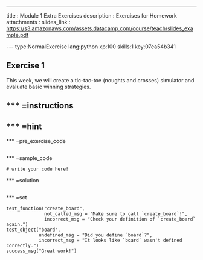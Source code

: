 ---
title       : Module 1 Extra Exercises
description : Exercises for Homework
attachments :
  slides_link : https://s3.amazonaws.com/assets.datacamp.com/course/teach/slides_example.pdf
  
--- type:NormalExercise lang:python xp:100 skills:1 key:07ea54b341
## Exercise 1

This week, we will create a tic-tac-toe (noughts and crosses) simulator and evaluate basic winning strategies.

*** =instructions
- 


*** =hint
- 

*** =pre_exercise_code
```{python}
```

*** =sample_code
```{python}
# write your code here!
```

*** =solution
```{python}
```

*** =sct
```{python}
test_function("create_board",
              not_called_msg = "Make sure to call `create_board`!",
              incorrect_msg = "Check your definition of `create_board` again.")
test_object("board",
            undefined_msg = "Did you define `board`?",
            incorrect_msg = "It looks like `board` wasn't defined correctly.")
success_msg("Great work!")
```

